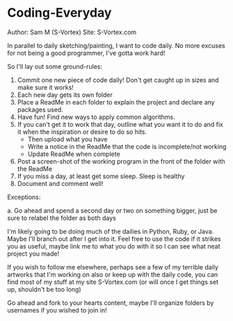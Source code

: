 Coding-Everyday
===============
Author: Sam M (S-Vortex)
Site: S-Vortex.com

In parallel to daily sketching/painting, I want to code daily.
No more excuses for not being a good programmer, I've gotta work hard!

So I'll lay out some ground-rules:

1. Commit one new piece of code daily! Don't get caught up in sizes and make
     sure it works!
2. Each new day gets its own folder
3. Place a ReadMe in each folder to explain the project and declare any packages
     used.
4. Have fun! Find new ways to apply common algorithms.
5. If you can't get it to work that day, outline what you want it to do and fix
     it when the inspiration or desire to do so hits.
    - Then upload what you have
    - Write a notice in the ReadMe that the code is incomplete/not working
    - Update ReadMe when complete
6. Post a screen-shot of the working program in the front of the folder with the
     ReadMe
7. If you miss a day, at least get some sleep. Sleep is healthy
8. Document and comment well!

Exceptions:

a. Go ahead and spend a second day or two on something bigger, just be sure to
     relabel the folder as both days


I'm likely going to be doing much of the dailies in Python, Ruby, or Java. Maybe
I'll branch out after I get into it. Feel free to use the code if it strikes you
as useful, maybe link me to what you do with it so I can see what neat project
you made!

If you wish to follow me elsewhere, perhaps see a few of my terrible daily
artworks that I'm working on also or keep up with the daily code, you can find
most of my stuff at my site S-Vortex.com (or will once I get things set up,
shouldn't be too long)

Go ahead and fork to your hearts content, maybe I'll organize folders by
usernames if you wished to join in!
